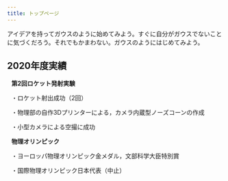 ```yaml
---
title: トップページ
---
```

アイデアを持ってガウスのように始めてみよう。すぐに自分がガウスでないことに気づくだろう。それでもかまわない。ガウスのようにはじめてみよう。
<br>

<h2>2020年度実績</h2>
<div style="margin-left:10px;">

**第2回ロケット発射実験**

・ロケット射出成功（2回）

・物理部の自作3Dプリンターによる，カメラ内蔵型ノーズコーンの作成

・小型カメラによる空撮に成功

**物理オリンピック**

・ヨーロッパ物理オリンピック金メダル，文部科学大臣特別賞

・国際物理オリンピック日本代表（中止）

</div>